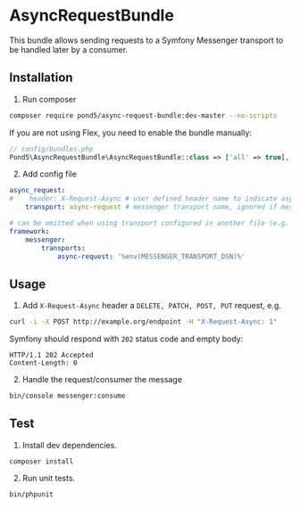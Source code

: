 AsyncRequestBundle
==================

This bundle allows sending requests to a Symfony Messenger transport to be handled later by a consumer.

Installation
------------

1. Run composer
```bash
composer require pond5/async-request-bundle:dev-master --no-scripts
```
If you are not using Flex, you need to enable the bundle manually:
```php
// config/bundles.php
Pond5\AsyncRequestBundle\AsyncRequestBundle::class => ['all' => true],
```
2. Add config file
```yaml
async_request:
#    header: X-Request-Async # user defined header name to indicate asynchronous request - X-Request-Async used by default
    transport: async-request # messenger transport name, ignored if messenger routing for Pond5\AsyncRequestBundle\Message\AsyncRequestNotification is configured manually

# can be omitted when using transport configured in another file (e.g. messenger.yaml)
framework:
    messenger:
        transports:
            async-request: '%env(MESSENGER_TRANSPORT_DSN)%'
```

Usage
-----

1. Add `X-Request-Async` header a `DELETE, PATCH, POST, PUT` request, e.g.
```bash
curl -i -X POST http://example.org/endpoint -H "X-Request-Async: 1"
```
Symfony should respond with `202` status code and empty body:
```
HTTP/1.1 202 Accepted
Content-Length: 0
```

2. Handle the request/consumer the message
```bash
bin/console messenger:consume
```

Test
----

1. Install dev dependencies.
```
composer install
```
2. Run unit tests.
```
bin/phpunit
```
